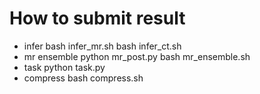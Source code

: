 # How to submit result

* infer
    bash infer_mr.sh
    bash infer_ct.sh
* mr ensemble
    python mr_post.py
    bash mr_ensemble.sh
* task
    python task.py
* compress
    bash compress.sh
